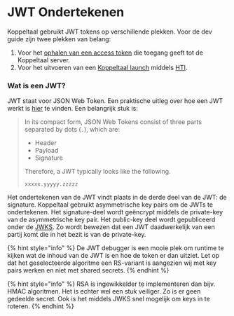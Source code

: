 # JWT Ondertekenen

Koppeltaal gebruikt JWT tokens op verschillende plekken. Voor de dev  guide zijn twee plekken van belang:

1. Voor het [ophalen van een access token](../toegang-tot-koppeltaal/smart-backend-service.md) die toegang geeft tot de Koppeltaal server.
2. Voor het uitvoeren van een [Koppeltaal launch](../../launchen.md) middels [HTI](https://github.com/GIDSOpenStandaarden/GIDS-HTI-Protocol/blob/master/HTI.md).

### Wat is een JWT?

JWT staat voor JSON Web Token. Een praktische uitleg over hoe een JWT werkt is [hier](https://jwt.io/introduction) te vinden. Een belangrijk stuk is:

> In its compact form, JSON Web Tokens consist of three parts separated by dots \(`.`\), which are:
>
> * Header
> * Payload
> * Signature
>
> Therefore, a JWT typically looks like the following.
>
> `xxxxx.yyyyy.zzzzz`

Het ondertekenen van de JWT vindt plaats in de derde deel van de JWT: de signature. Koppeltaal gebruikt asymmetrische key pairs om de JWTs te ondertekenen. Het signature-deel wordt geëncrypt middels de private-key van de asymmetrische key pair. Het public-key deel wordt gepubliceerd onder de [JWKS](jwks-opzetten.md). Zo wordt bewezen dat een JWT daadwerkelijk van een partij komt die in het bezit is van de private-key.

{% hint style="info" %}
De JWT debugger is een mooie plek om runtime te kijken wat de  inhoud  van de JWT is en hoe de token er dan uitziet. Let op dat het geselecteerde algoritme een RS-variant is  aangezien wij met key pairs werken en niet met shared secrets.
{% endhint %}

{% hint style="info" %}
RSA is ingewikkelder te implementeren dan bijv. HMAC algoritmen. Het is echter wel een stuk veiliger. Zo is er geen gedeelde secret. Ook is het middels JWKS snel mogelijk om keys in te roteren.
{% endhint %}

